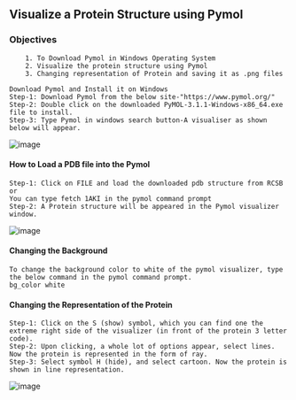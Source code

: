 ## Visualize a Protein Structure using Pymol

### Objectives
```
    1. To Download Pymol in Windows Operating System
    2. Visualize the protein structure using Pymol
    3. Changing representation of Protein and saving it as .png files
  ```

```
Download Pymol and Install it on Windows
Step-1: Download Pymol from the below site-"https://www.pymol.org/"
Step-2: Double click on the downloaded PyMOL-3.1.1-Windows-x86_64.exe file to install.
Step-3: Type Pymol in windows search button-A visualiser as shown below will appear.
```
![image](https://github.com/user-attachments/assets/2b303aab-6f48-4514-8aa6-12a3102ee24b)

#### How to Load a PDB file into the Pymol
```
Step-1: Click on FILE and load the downloaded pdb structure from RCSB
or
You can type fetch 1AKI in the pymol command prompt
Step-2: A Protein structure will be appeared in the Pymol visualizer window.
```
![image](https://github.com/user-attachments/assets/657588b4-1610-4a83-b8c7-c6c3b1b5cabd)


#### Changing the Background
```
To change the background color to white of the pymol visualizer, type the below command in the pymol command prompt.
bg_color white
```
#### Changing the Representation of the Protein
```
Step-1: Click on the S (show) symbol, which you can find one the extreme right side of the visualizer (in front of the protein 3 letter code).
Step-2: Upon clicking, a whole lot of options appear, select lines. Now the protein is represented in the form of ray.
Step-3: Select symbol H (hide), and select cartoon. Now the protein is shown in line representation.
```
![image](https://github.com/user-attachments/assets/25dabe47-14c2-459b-9b02-6afc37a6949c)

